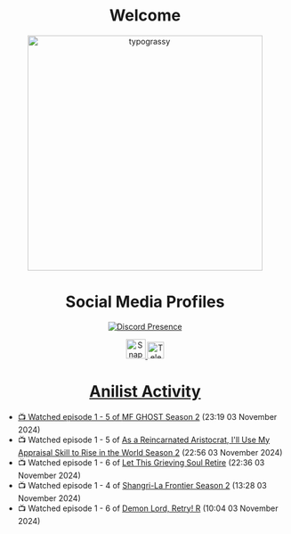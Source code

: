 <div align="center">

# Welcome
<a href="https://github.com/kawarimidoll/typograssy">
    <img alt="typograssy" src="https://typograssy.deno.dev/api?text=%E3%82%88%E3%81%86%E3%81%93%E3%81%9D%E3%81%BF%E3%81%AA%E3%81%95%E3%82%93%20-%20Sheby--&&l0=none&l1=82d9d0&l2=027353&l3=038c4c&l4=01402e&bg=none&frame=none&speed=100&comment=" width="421.99">
</a>

</div>

<div align="center">

# Social Media Profiles

[![Discord Presence](https://lanyard.cnrad.dev/api/612532963938271232)](https://discord.com/users/612532963938271232)


<a href="https://www.snapchat.com/add/a.sheby" title="Snapchat Profile">
    <img src="https://www.freepnglogos.com/uploads/snapchat-logo-png-0.png" width="35" alt="Snapchat Logo" />


<a href="https://t.me/ASheby" title="Telegram Profile">
    <img src="https://www.freepnglogos.com/uploads/telegram-logo-png-0.png" width="30" alt="Telegram Logo" />


</div>

<div align="center">

# Anilist Activity

</div>

<!-- ANILIST_ACTIVITY:start -->

-   📺 Watched episode 1 - 5 of [MF GHOST Season 2](https://anilist.co/anime/171642) (23:19 03 November 2024)
-   📺 Watched episode 1 - 5 of [As a Reincarnated Aristocrat, I'll Use My Appraisal Skill to Rise in the World Season 2](https://anilist.co/anime/178434) (22:56 03 November 2024)
-   📺 Watched episode 1 - 6 of [Let This Grieving Soul Retire](https://anilist.co/anime/175019) (22:36 03 November 2024)
-   📺 Watched episode 1 - 4 of [Shangri-La Frontier Season 2](https://anilist.co/anime/176508) (13:28 03 November 2024)
-   📺 Watched episode 1 - 6 of [Demon Lord, Retry! R](https://anilist.co/anime/168500) (10:04 03 November 2024)

<!-- ANILIST_ACTIVITY:end -->
